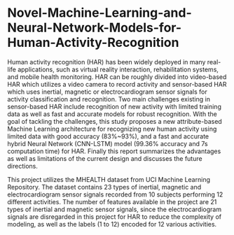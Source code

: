 # Novel-Machine-Learning-and-Neural-Network-Models-for-Human-Activity-Recognition
Human activity recognition (HAR) has been widely deployed in many real-life applications, such as virtual reality interaction, rehabilitation systems, and mobile health monitoring. HAR can be roughly divided into video-based HAR which utilizes a video camera to record activity and sensor-based HAR which uses inertial, magnetic or electrocardiogram sensor signals for activity classification and recognition. Two main challenges existing in sensor-based HAR include recognition of new activity with limited training data as well as fast and accurate models for robust recognition. With the goal of tackling the challenges, this study proposes a new attribute-based Machine Learning architecture for recognizing new human activity using limited data with good accuracy (83%~93%), and a fast and accurate hybrid Neural Network (CNN-LSTM) model (99.36% accuracy and 7s computation time) for HAR. Finally this report summarizes the advantages as well as limitations of the current design and discusses the future directions.

This project utilizes the MHEALTH dataset from UCI Machine Learning Repository. The dataset contains 23 types of inertial, magnetic and electrocardiogram sensor signals recorded from 10 subjects performing 12 different activities. The number of features available in the project are 21 types of inertial and magnetic sensor signals, since the electrocardiogram signals are disregarded in this project for HAR to reduce the complexity of modeling, as well as the labels (1 to 12) encoded for 12 various activities. 
